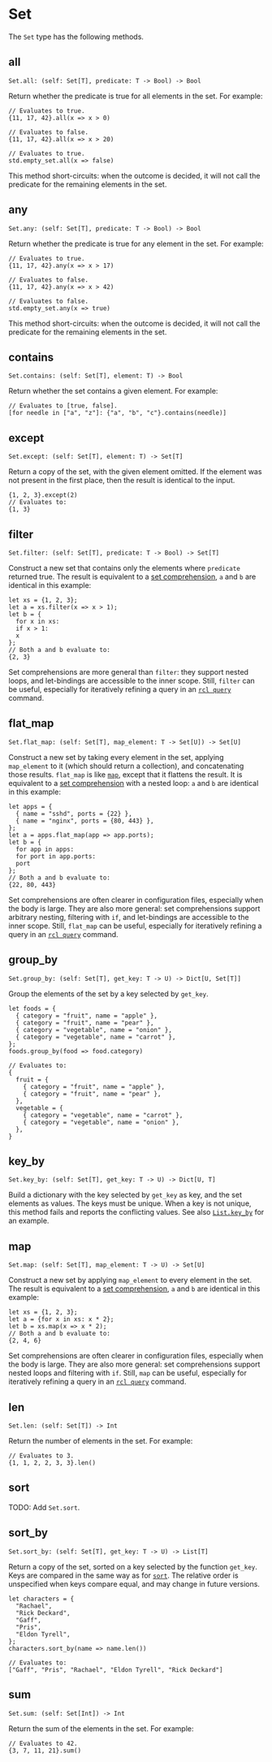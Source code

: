 # Set

The `Set` type has the following methods.

## all

```rcl
Set.all: (self: Set[T], predicate: T -> Bool) -> Bool
```

Return whether the predicate is true for all elements in the set. For example:

```rcl
// Evaluates to true.
{11, 17, 42}.all(x => x > 0)

// Evaluates to false.
{11, 17, 42}.all(x => x > 20)

// Evaluates to true.
std.empty_set.all(x => false)
```

This method short-circuits: when the outcome is decided, it will not call the
predicate for the remaining elements in the set.

## any

```rcl
Set.any: (self: Set[T], predicate: T -> Bool) -> Bool
```

Return whether the predicate is true for any element in the set. For example:

```rcl
// Evaluates to true.
{11, 17, 42}.any(x => x > 17)

// Evaluates to false.
{11, 17, 42}.any(x => x > 42)

// Evaluates to false.
std.empty_set.any(x => true)
```

This method short-circuits: when the outcome is decided, it will not call the
predicate for the remaining elements in the set.

## contains

```rcl
Set.contains: (self: Set[T], element: T) -> Bool
```

Return whether the set contains a given element. For example:

```rcl
// Evaluates to [true, false].
[for needle in ["a", "z"]: {"a", "b", "c"}.contains(needle)]
```

## except

```rcl
Set.except: (self: Set[T], element: T) -> Set[T]
```

Return a copy of the set, with the given element omitted. If the element was not
present in the first place, then the result is identical to the input.

```rcl
{1, 2, 3}.except(2)
// Evaluates to:
{1, 3}
```

## filter

```rcl
Set.filter: (self: Set[T], predicate: T -> Bool) -> Set[T]
```

Construct a new set that contains only the elements where `predicate` returned
true. The result is equivalent to a [set comprehension](syntax.md#comprehensions),
`a` and `b` are identical in this example:

```rcl
let xs = {1, 2, 3};
let a = xs.filter(x => x > 1);
let b = {
  for x in xs:
  if x > 1:
  x
};
// Both a and b evaluate to:
{2, 3}
```

Set comprehensions are more general than `filter`: they support nested loops,
and let-bindings are accessible to the inner scope. Still, `filter` can be
useful, especially for iteratively refining a query in an [`rcl query`][query]
command.

[query]: rcl_query.md

## flat_map

```rcl
Set.flat_map: (self: Set[T], map_element: T -> Set[U]) -> Set[U]
```

Construct a new set by taking every element in the set, applying `map_element`
to it (which should return a collection), and concatenating those results.
`flat_map` is like [`map`](#map), except that it flattens the result. It is
equivalent to a [set comprehension](syntax.md#comprehensions) with a nested
loop: `a` and `b` are identical in this example:

```rcl
let apps = {
  { name = "sshd", ports = {22} },
  { name = "nginx", ports = {80, 443} },
};
let a = apps.flat_map(app => app.ports);
let b = {
  for app in apps:
  for port in app.ports:
  port
};
// Both a and b evaluate to:
{22, 80, 443}
```

Set comprehensions are often clearer in configuration files, especially when
the body is large. They are also more general: set comprehensions support
arbitrary nesting, filtering with `if`, and let-bindings are accessible to the
inner scope. Still, `flat_map` can be useful, especially for iteratively
refining a query in an [`rcl query`][query] command.

## group_by

```rcl
Set.group_by: (self: Set[T], get_key: T -> U) -> Dict[U, Set[T]]
```

Group the elements of the set by a key selected by `get_key`.

```rcl
let foods = {
  { category = "fruit", name = "apple" },
  { category = "fruit", name = "pear" },
  { category = "vegetable", name = "onion" },
  { category = "vegetable", name = "carrot" },
};
foods.group_by(food => food.category)

// Evaluates to:
{
  fruit = {
    { category = "fruit", name = "apple" },
    { category = "fruit", name = "pear" },
  },
  vegetable = {
    { category = "vegetable", name = "carrot" },
    { category = "vegetable", name = "onion" },
  },
}
```

## key_by

```rcl
Set.key_by: (self: Set[T], get_key: T -> U) -> Dict[U, T]
```

Build a dictionary with the key selected by `get_key` as key, and the set
elements as values. The keys must be unique. When a key is not unique, this
method fails and reports the conflicting values. See also
[`List.key_by`](type_list.md#key_by) for an example.

## map

```rcl
Set.map: (self: Set[T], map_element: T -> U) -> Set[U]
```

Construct a new set by applying `map_element` to every element in the set.
The result is equivalent to a [set comprehension](syntax.md#comprehensions),
`a` and `b` are identical in this example:

```rcl
let xs = {1, 2, 3};
let a = {for x in xs: x * 2};
let b = xs.map(x => x * 2);
// Both a and b evaluate to:
{2, 4, 6}
```

Set comprehensions are often clearer in configuration files, especially when
the body is large. They are also more general: set comprehensions support
nested loops and filtering with `if`. Still, `map` can be useful, especially
for iteratively refining a query in an [`rcl query`][query] command.

## len

```rcl
Set.len: (self: Set[T]) -> Int
```

Return the number of elements in the set. For example:

```rcl
// Evaluates to 3.
{1, 1, 2, 2, 3, 3}.len()
```

## sort

TODO: Add `Set.sort`.

## sort_by

```rcl
Set.sort_by: (self: Set[T], get_key: T -> U) -> List[T]
```

Return a copy of the set, sorted on a key selected by the function `get_key`.
Keys are compared in the same way as for [`sort`](#sort). The relative order
is unspecified when keys compare equal, and may change in future versions.
<!-- TODO: When we have sets with stable order, this should be a stable sort,
just like List.sort. -->

```rcl
let characters = {
  "Rachael",
  "Rick Deckard",
  "Gaff",
  "Pris",
  "Eldon Tyrell",
};
characters.sort_by(name => name.len())

// Evaluates to:
["Gaff", "Pris", "Rachael", "Eldon Tyrell", "Rick Deckard"]
```

## sum

```rcl
Set.sum: (self: Set[Int]) -> Int
```

Return the sum of the elements in the set. For example:

```rcl
// Evaluates to 42.
{3, 7, 11, 21}.sum()
```
